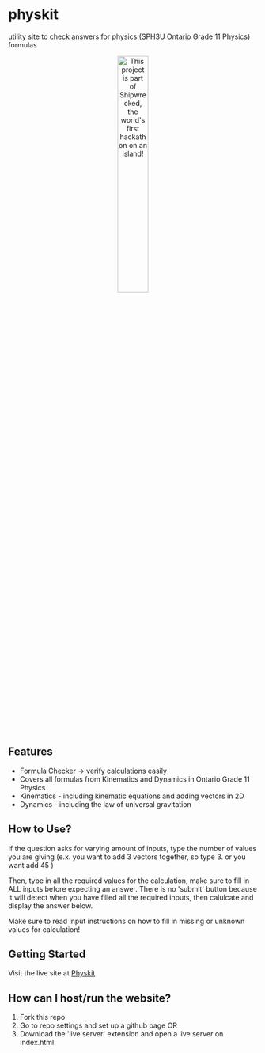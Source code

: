 # physkit
utility site to check answers for physics (SPH3U Ontario Grade 11 Physics) formulas

<div align="center">
  <a href="https://shipwrecked.hackclub.com/?t=ghrm" target="_blank">
    <img src="https://hc-cdn.hel1.your-objectstorage.com/s/v3/739361f1d440b17fc9e2f74e49fc185d86cbec14_badge.png" 
         alt="This project is part of Shipwrecked, the world's first hackathon on an island!" 
         style="width: 35%;">
  </a>
</div>

## Features
- Formula Checker -> verify calculations easily
- Covers all formulas from Kinematics and Dynamics in Ontario Grade 11 Physics
- Kinematics - including kinematic equations and adding vectors in 2D
- Dynamics - including the law of universal gravitation

## How to Use?
If the question asks for varying amount of inputs, type the number of values you are giving (e.x. you want to add 3 vectors together, so type 3. or you want add 45 )

Then, type in all the required values for the calculation, make sure to fill in ALL inputs before expecting an answer. There is no 'submit' button because it will detect when you have filled all the required inputs, then calulcate and display the answer below.

Make sure to read input instructions on how to fill in missing or unknown values for calculation!

## Getting Started
Visit the live site at [Physkit](https://physkit.vercel.app/)

## How can I host/run the website?
1. Fork this repo
2. Go to repo settings and set up a github page
   OR
3. Download the 'live server' extension and open a live server on index.html

